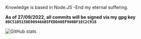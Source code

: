 Knowledge is based in Node.JS
-End my eternal suffering.

**As of 27/09/2022, all commits will be signed via my gpg key `0DC51D515DE00946AB5FEDDA0EF960BF1EC2C918`**

![GitHub stats](https://github-readme-stats.vercel.app/api?username=TardisKing40&show_icons=true&theme=dark)

